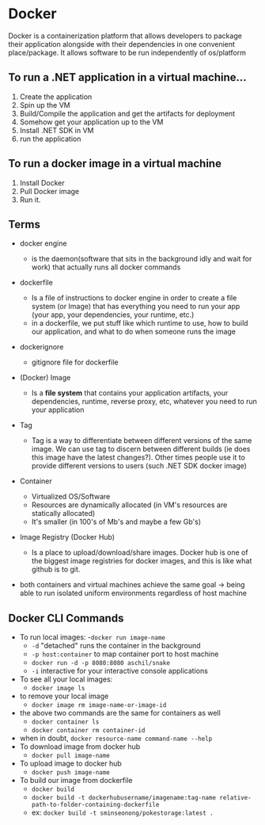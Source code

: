 # Docker
Docker is a containerization platform that allows developers to package their application alongside with their dependencies in one convenient place/package. It allows software to be run independently of os/platform

## To run a .NET application in a virtual machine...
1. Create the application
2. Spin up the VM
3. Build/Compile the application and get the artifacts for deployment
4. Somehow get your application up to the VM
5. Install .NET SDK in VM
6. run the application

## To run a docker image in a virtual machine
1. Install Docker
2. Pull Docker image
3. Run it.


## Terms
- docker engine
    - is the daemon(software that sits in the background idly and wait for work) that actually runs all docker commands

- dockerfile
    - Is a file of instructions to docker engine in order to create a file system (or Image) that has everything you need to run your app (your app, your dependencies, your runtime, etc.)
    - in a dockerfile, we put stuff like which runtime to use, how to build our application, and what to do when someone runs the image

- dockerignore
    - gitignore file for dockerfile

- (Docker) Image
    - Is a **file system** that contains your application artifacts, your dependencies, runtime, reverse proxy, etc, whatever you need to run your application

- Tag
    - Tag is a way to differentiate between different versions of the same image. 
    We can use tag to discern between different builds (ie does this image have the latest changes?). Other times people use it to provide different versions to users (such .NET SDK docker image)

- Container
    - Virtualized OS/Software
    - Resources are dynamically allocated (in VM's resources are statically allocated)
    - It's smaller (in 100's of Mb's and maybe a few Gb's)

- Image Registry (Docker Hub)
    - Is a place to upload/download/share images. Docker hub is one of the biggest image registries for docker images, and this is like what github is to git.

- both containers and virtual machines achieve the same goal -> being able to run isolated uniform environments regardless of host machine


## Docker CLI Commands
- To run local images:
    -`docker run image-name`
    - `-d` "detached" runs the container in the background
    - `-p host:container` to map container port to host machine
    - `docker run -d -p 8080:8080 aschil/snake`
    - `-i` interactive for your interactive console applications
- To see all your local images:
    - `docker image ls`
- to remove your local image
    - `docker image rm image-name-or-image-id`
- the above two commands are the same for containers as well
    - `docker container ls`
    - `docker container rm container-id`
- when in doubt, `docker resource-name command-name --help`
- To download image from docker hub
    - `docker pull image-name`
- To upload image to docker hub
    - `docker push image-name`
- To build our image from dockerfile
    - `docker build`
    - `docker build -t dockerhubusername/imagename:tag-name relative-path-to-folder-containing-dockerfile`
    - ex: `docker build -t sminseonong/pokestorage:latest .`
